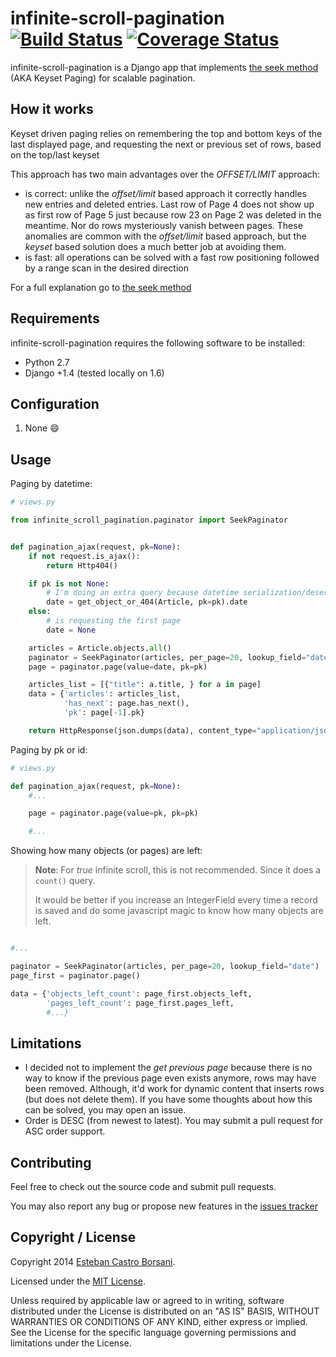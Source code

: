 # infinite-scroll-pagination [![Build Status](https://travis-ci.org/nitely/django-infinite-scroll-pagination.png)](https://travis-ci.org/nitely/django-infinite-scroll-pagination) [![Coverage Status](https://coveralls.io/repos/nitely/django-infinite-scroll-pagination/badge.png?branch=master)](https://coveralls.io/r/nitely/django-infinite-scroll-pagination?branch=master)

infinite-scroll-pagination is a Django app that implements [the seek method](http://use-the-index-luke.com/sql/partial-results/fetch-next-page) (AKA Keyset Paging) for scalable pagination.

## How it works

Keyset driven paging relies on remembering the top and bottom keys of the last displayed page, and requesting the next or previous set of rows, based on the top/last keyset

This approach has two main advantages over the *OFFSET/LIMIT* approach:

* is correct: unlike the *offset/limit* based approach it correctly handles new entries and deleted entries. Last row of Page 4 does not show up as first row of Page 5 just because row 23 on Page 2 was deleted in the meantime. Nor do rows mysteriously vanish between pages. These anomalies are common with the *offset/limit* based approach, but the *keyset* based solution does a much better job at avoiding them.
* is fast: all operations can be solved with a fast row positioning followed by a range scan in the desired direction

For a full explanation go to [the seek method](http://use-the-index-luke.com/sql/partial-results/fetch-next-page)

## Requirements

infinite-scroll-pagination requires the following software to be installed:

* Python 2.7
* Django +1.4 (tested locally on 1.6)

## Configuration

1. None :smile:

## Usage

Paging by datetime:

```python
# views.py

from infinite_scroll_pagination.paginator import SeekPaginator


def pagination_ajax(request, pk=None):
    if not request.is_ajax():
        return Http404()

    if pk is not None:
        # I'm doing an extra query because datetime serialization/deserialization is hard
        date = get_object_or_404(Article, pk=pk).date
    else:
        # is requesting the first page
        date = None

    articles = Article.objects.all()
    paginator = SeekPaginator(articles, per_page=20, lookup_field="date")
    page = paginator.page(value=date, pk=pk)

    articles_list = [{"title": a.title, } for a in page]
    data = {'articles': articles_list,
            'has_next': page.has_next(),
            'pk': page[-1].pk}

    return HttpResponse(json.dumps(data), content_type="application/json")
```

Paging by pk or id:

```python
# views.py

def pagination_ajax(request, pk=None):
    #...

    page = paginator.page(value=pk, pk=pk)

    #...
```

Showing how many objects (or pages) are left:

>**Note**: For *true* infinite scroll, this is not recommended. Since it does a `count()` query.
>
>It would be better if you increase an IntegerField every time a record is saved and do some javascript magic to know how many objects are left.

```python

#...

paginator = SeekPaginator(articles, per_page=20, lookup_field="date")
page_first = paginator.page()

data = {'objects_left_count': page_first.objects_left,
        'pages_left_count': page_first.pages_left,
        #...}
```

## Limitations

* I decided not to implement the *get previous page* because there is no way to know if the previous page even exists anymore, rows may have been removed.
Although, it'd work for dynamic content that inserts rows (but does not delete them).
If you have some thoughts about how this can be solved, you may open an issue.
* Order is DESC (from newest to latest). You may submit a pull request for ASC order support.

## Contributing

Feel free to check out the source code and submit pull requests.

You may also report any bug or propose new features in the [issues tracker](https://github.com/nitely/django-infinite-scroll-pagination/issues)

## Copyright / License

Copyright 2014 [Esteban Castro Borsani](https://github.com/nitely).

Licensed under the [MIT License](https://github.com/nitely/django-infinite-scroll-pagination/blob/master/LICENSE).

Unless required by applicable law or agreed to in writing,
software distributed under the License is distributed on an "AS IS" BASIS,
WITHOUT WARRANTIES OR CONDITIONS OF ANY KIND, either express or implied.
See the License for the specific language governing permissions and limitations under the License.
